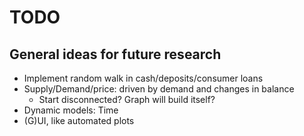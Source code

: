 TODO
====

General ideas for future research
----------------------------------
* Implement random walk in cash/deposits/consumer loans
* Supply/Demand/price: driven by demand and changes in balance
    * Start disconnected? Graph will build itself?
* Dynamic models: Time
* (G)UI, like automated plots
